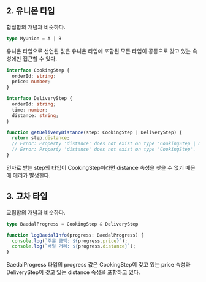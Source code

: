 ## 2. 유니온 타입

합집합의 개념과 비슷하다.

```typescript
type MyUnion = A | B
```

유니온 타입으로 선언된 값은 유니온 타입에 포함된 모든 타입이 공통으로 갖고 있는 속성에만 접근할 수 있다.

```typescript
interface CookingStep {
  orderId: string;
  price: number;
}

interface DeliveryStep {
  orderId: string;
  time: number;
  distance: string;
}

function getDeliveryDistance(step: CookingStep | DeliveryStep) {
  return step.distance;
  // Error: Property 'distance' does not exist on type 'CookingStep | DeliveryStep'.
  // Error: Property 'distance' does not exist on type 'CookingStep'.
}
```

인자로 받는 step의 타입이 CookingStep이라면 distance 속성을 찾을 수 없기 때문에 에러가 발생한다.

## 3. 교차 타입

교집합의 개념과 비슷하다.

```typescript
type BaedalProgress = CookingStep & DeliveryStep
```

```typescript
function logBaedalInfo(progress: BaedalProgress) {
  console.log(`주문 금액: ${progress.price}`);
  console.log(`배달 거리: ${progress.distance}`);
}
```

BaedalProgress 타입의 progress 값은 CookingStep이 갖고 있는 price 속성과 DeliveryStep이 갖고 있는 distance 속성을 포함하고 있다.
